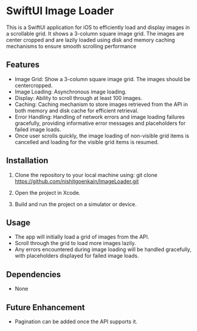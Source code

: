 # SwiftUI Image Loader

This is a SwiftUI application for iOS to efficiently load and display images in a scrollable grid. It shows a 3-column square image grid. The images are center cropped and are lazily loaded using disk and memory caching mechanisms to ensure smooth scrolling performance

## Features
- Image Grid: Show a 3-column square image grid. The images should be centercropped.
- Image Loading: Asynchronous image loading.
- Display: Ability to scroll through at least 100 images.
- Caching: Caching mechanism to store images retrieved from the API in both memory and disk cache for efficient retrieval.
 - Error Handling: Handling of network errors and image loading failures gracefully, providing informative error messages and placeholders for failed image loads.
 - Once user scrolls quickly, the image loading of non-visible grid items is cancelled and loading for the visible grid items is resumed.

## Installation

1. Clone the repository to your local machine using:
git clone https://github.com/nishitgoenkain/ImageLoader.git

2. Open the project in Xcode.

3. Build and run the project on a simulator or device.

## Usage

- The app will initially load a grid of images from the API.
- Scroll through the grid to load more images lazily.
- Any errors encountered during image loading will be handled gracefully, with placeholders displayed for failed image loads.

## Dependencies

- None

## Future Enhancement

- Pagination can be added once the API supports it.
